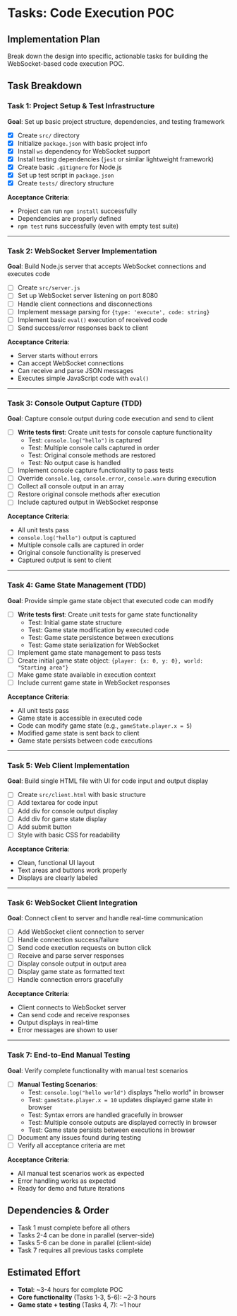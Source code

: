 # Tasks: Code Execution POC

## Implementation Plan

Break down the design into specific, actionable tasks for building the WebSocket-based code execution POC.

## Task Breakdown

### Task 1: Project Setup & Test Infrastructure
**Goal**: Set up basic project structure, dependencies, and testing framework
- [x] Create `src/` directory
- [x] Initialize `package.json` with basic project info
- [x] Install `ws` dependency for WebSocket support
- [x] Install testing dependencies (`jest` or similar lightweight framework)
- [x] Create basic `.gitignore` for Node.js
- [x] Set up test script in `package.json`
- [x] Create `tests/` directory structure

**Acceptance Criteria**: 
- Project can run `npm install` successfully
- Dependencies are properly defined
- `npm test` runs successfully (even with empty test suite)

---

### Task 2: WebSocket Server Implementation
**Goal**: Build Node.js server that accepts WebSocket connections and executes code
- [ ] Create `src/server.js`
- [ ] Set up WebSocket server listening on port 8080
- [ ] Handle client connections and disconnections
- [ ] Implement message parsing for `{type: 'execute', code: string}`
- [ ] Implement basic `eval()` execution of received code
- [ ] Send success/error responses back to client

**Acceptance Criteria**:
- Server starts without errors
- Can accept WebSocket connections
- Can receive and parse JSON messages
- Executes simple JavaScript code with `eval()`

---

### Task 3: Console Output Capture (TDD)
**Goal**: Capture console output during code execution and send to client
- [ ] **Write tests first**: Create unit tests for console capture functionality
  - Test: `console.log("hello")` is captured
  - Test: Multiple console calls captured in order
  - Test: Original console methods are restored
  - Test: No output case is handled
- [ ] Implement console capture functionality to pass tests
- [ ] Override `console.log`, `console.error`, `console.warn` during execution
- [ ] Collect all console output in an array
- [ ] Restore original console methods after execution
- [ ] Include captured output in WebSocket response

**Acceptance Criteria**:
- All unit tests pass
- `console.log("hello")` output is captured
- Multiple console calls are captured in order
- Original console functionality is preserved
- Captured output is sent to client

---

### Task 4: Game State Management (TDD)
**Goal**: Provide simple game state object that executed code can modify
- [ ] **Write tests first**: Create unit tests for game state functionality
  - Test: Initial game state structure
  - Test: Game state modification by executed code
  - Test: Game state persistence between executions
  - Test: Game state serialization for WebSocket
- [ ] Implement game state management to pass tests
- [ ] Create initial game state object: `{player: {x: 0, y: 0}, world: "Starting area"}`
- [ ] Make game state available in execution context
- [ ] Include current game state in WebSocket responses

**Acceptance Criteria**:
- All unit tests pass
- Game state is accessible in executed code
- Code can modify game state (e.g., `gameState.player.x = 5`)
- Modified game state is sent back to client
- Game state persists between code executions

---

### Task 5: Web Client Implementation
**Goal**: Build single HTML file with UI for code input and output display
- [ ] Create `src/client.html` with basic structure
- [ ] Add textarea for code input
- [ ] Add div for console output display
- [ ] Add div for game state display
- [ ] Add submit button
- [ ] Style with basic CSS for readability

**Acceptance Criteria**:
- Clean, functional UI layout
- Text areas and buttons work properly
- Displays are clearly labeled

---

### Task 6: WebSocket Client Integration
**Goal**: Connect client to server and handle real-time communication
- [ ] Add WebSocket client connection to server
- [ ] Handle connection success/failure
- [ ] Send code execution requests on button click
- [ ] Receive and parse server responses
- [ ] Display console output in output area
- [ ] Display game state as formatted text
- [ ] Handle connection errors gracefully

**Acceptance Criteria**:
- Client connects to WebSocket server
- Can send code and receive responses
- Output displays in real-time
- Error messages are shown to user

---

### Task 7: End-to-End Manual Testing
**Goal**: Verify complete functionality with manual test scenarios
- [ ] **Manual Testing Scenarios**:
  - Test: `console.log("hello world")` displays "hello world" in browser
  - Test: `gameState.player.x = 10` updates displayed game state in browser
  - Test: Syntax errors are handled gracefully in browser
  - Test: Multiple console outputs are displayed correctly in browser
  - Test: Game state persists between executions in browser
- [ ] Document any issues found during testing
- [ ] Verify all acceptance criteria are met

**Acceptance Criteria**:
- All manual test scenarios work as expected
- Error handling works as expected
- Ready for demo and future iterations

## Dependencies & Order
- Task 1 must complete before all others
- Tasks 2-4 can be done in parallel (server-side)
- Tasks 5-6 can be done in parallel (client-side)
- Task 7 requires all previous tasks complete

## Estimated Effort
- **Total**: ~3-4 hours for complete POC
- **Core functionality** (Tasks 1-3, 5-6): ~2-3 hours
- **Game state + testing** (Tasks 4, 7): ~1 hour
